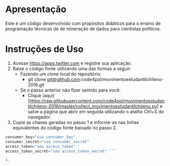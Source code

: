 # Apresentação

Este é um código desenvolvido com propósitos didáticos para o ensino de programação técnicas de de mineração de dados para cientistas políticos. 

# Instruções de Uso

1. Acesse https://apps.twitter.com e registre sua aplicação.
2. Baixe o código fonte utilizando uma das formas a seguir:
   * Fazendo um clone local do repositório. 
     * git clone git@github.com:code4pol/movimentoestudantilchileno-2016.git
   * Se o passo anterior não fizer sentido para você:
     * Clique (aqui)[https://raw.githubusercontent.com/code4pol/movimentoestudantilchileno-2016/master/collect_movimentoestudantilchileno.py] e salve a página que abrir em seguida utilizando o atalho Ctrl+S do navegador.
3. Copie as chaves geradas no passo 1 e informe-as nas linhas equivalentes do código fonte baixado no passo 2.

```python
consumer_key="sua consumer_key"
consumer_secret="sua consumer_secret"
access_token="seu access_token"
access_token_secret="seu access_token_secret" ```

4. 
